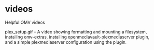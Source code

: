 # videos
Helpful OMV videos 

plex_setup.gif - A video showing formatting and mounting a filesystem, installing omv-extras, installing openmediavault-plexmediaserver plugin, and a simple plexmediaserver configuration using the plugin.
